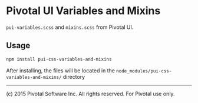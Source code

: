 # Pivotal UI Variables and Mixins

`pui-variables.scss` and `mixins.scss` from Pivotal UI.

## Usage

```sh
npm install pui-css-variables-and-mixins
```

After installing, the files will be located in the `node_modules/pui-css-variables-and-mixins/` directory


*****************************************

(c) 2015 Pivotal Software Inc. All rights reserved. For Pivotal use only.

